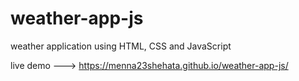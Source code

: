 # weather-app-js
weather application using HTML, CSS and JavaScript

live demo ---> https://menna23shehata.github.io/weather-app-js/
